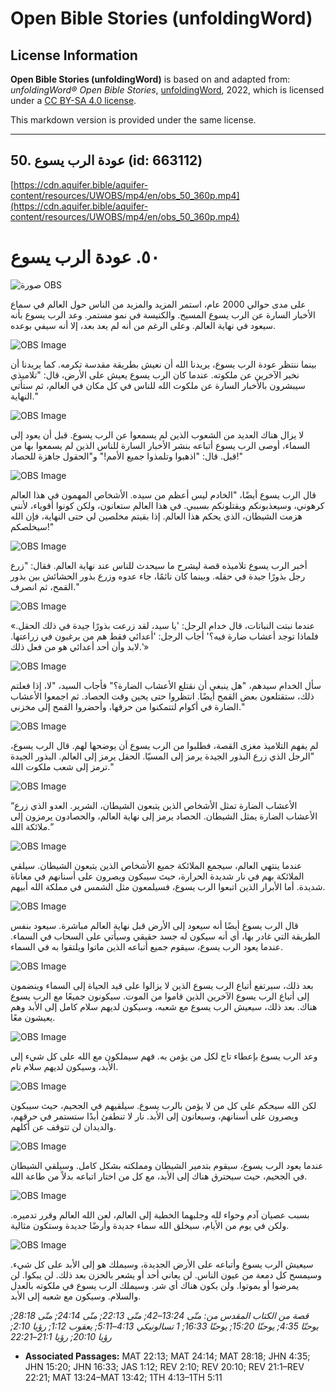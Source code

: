 # Open Bible Stories (unfoldingWord)

## License Information

**Open Bible Stories (unfoldingWord)** is based on and adapted from: _unfoldingWord® Open Bible Stories_, [unfoldingWord](https://unfoldingword.org/utw), 2022, which is licensed under a [CC BY-SA 4.0 license](https://creativecommons.org/licenses/by-sa/4.0/legalcode.en).

This markdown version is provided under the same license.



--------------------------------

## 50. عودة الرب يسوع (id: 663112)

[https://cdn.aquifer.bible/aquifer-content/resources/UWOBS/mp4/en/obs_50_360p.mp4](https://cdn.aquifer.bible/aquifer-content/resources/UWOBS/mp4/en/obs_50_360p.mp4)

٥٠. عودة الرب يسوع
==================

![صورة OBS](https://cdn.aquifer.bible/aquifer-content/resources/UWOBS/jpg/360px/obs-en-50-01.jpg)

على مدى حوالي 2000 عام، استمر المزيد والمزيد من الناس حول العالم في سماع الأخبار السارة عن الرب يسوع المسيح. والكنيسة في نمو مستمر. وعد الرب يسوع بأنه سيعود في نهاية العالم. وعلى الرغم من أنه لم يعد بعد، إلا أنه سيفي بوعده.

![OBS Image](https://cdn.aquifer.bible/aquifer-content/resources/UWOBS/jpg/360px/obs-en-50-02.jpg)

بينما ننتظر عودة الرب يسوع، يريدنا الله أن نعيش بطريقة مقدسة تكرمه. كما يريدنا أن نخبر الآخرين عن ملكوته. عندما كان الرب يسوع يعيش على الأرض، قال: "تلاميذي سيبشرون بالأخبار السارة عن ملكوت الله للناس في كل مكان في العالم، ثم ستأتي النهاية."

![OBS Image](https://cdn.aquifer.bible/aquifer-content/resources/UWOBS/jpg/360px/obs-en-50-03.jpg)

لا يزال هناك العديد من الشعوب الذين لم يسمعوا عن الرب يسوع. قبل أن يعود إلى السماء، أوصى الرب يسوع أتباعه بنشر الأخبار السارة للناس الذين لم يسمعوا بها من قبل. قال: "اذهبوا وتلمذوا جميع الأمم!" و"الحقول جاهزة للحصاد!"

![OBS Image](https://cdn.aquifer.bible/aquifer-content/resources/UWOBS/jpg/360px/obs-en-50-04.jpg)

قال الرب يسوع أيضًا، "الخادم ليس أعظم من سيده. الأشخاص المهمون في هذا العالم كرهوني، وسيعذبونكم ويقتلونكم بسببي. في هذا العالم ستعانون، ولكن كونوا أقوياء، لأنني هزمت الشيطان، الذي يحكم هذا العالم. إذا بقيتم مخلصين لي حتى النهاية، فإن الله سيخلصكم!"

![OBS Image](https://cdn.aquifer.bible/aquifer-content/resources/UWOBS/jpg/360px/obs-en-50-05.jpg)

أخبر الرب يسوع تلاميذه قصة ليشرح ما سيحدث للناس عند نهاية العالم. فقال: "زرع رجل بذورًا جيدة في حقله. وبينما كان نائمًا، جاء عدوه وزرع بذور الحشائش بين بذور القمح، ثم انصرف."

![OBS Image](https://cdn.aquifer.bible/aquifer-content/resources/UWOBS/jpg/360px/obs-en-50-06.jpg)

«عندما نبتت النباتات، قال خدام الرجل: 'يا سيد، لقد زرعت بذورًا جيدة في ذلك الحقل. فلماذا توجد أعشاب ضارة فيه؟' أجاب الرجل: 'أعدائي فقط هم من يرغبون في زراعتها. لابد وأن أحد أعدائي هو من فعل ذلك.'»

![OBS Image](https://cdn.aquifer.bible/aquifer-content/resources/UWOBS/jpg/360px/obs-en-50-07.jpg)

سأل الخدام سيدهم، "هل ينبغي أن نقتلع الأعشاب الضارة؟" فأجاب السيد، "لا، إذا فعلتم ذلك، ستقتلعون بعض القمح أيضًا. انتظروا حتى يحين وقت الحصاد. ثم اجمعوا الأعشاب الضارة في أكوام لتتمكنوا من حرقها، وأحضروا القمح إلى مخزني."

![OBS Image](https://cdn.aquifer.bible/aquifer-content/resources/UWOBS/jpg/360px/obs-en-50-08.jpg)

لم يفهم التلاميذ مغزى القصة، فطلبوا من الرب يسوع أن يوضحها لهم. قال الرب يسوع، "الرجل الذي زرع البذور الجيدة يرمز إلى المسيّا. الحقل يرمز إلى العالم. البذور الجيدة ترمز إلى شعب ملكوت الله."

![OBS Image](https://cdn.aquifer.bible/aquifer-content/resources/UWOBS/jpg/360px/obs-en-50-09.jpg)

“الأعشاب الضارة تمثل الأشخاص الذين يتبعون الشيطان، الشرير. العدو الذي زرع الأعشاب الضارة يمثل الشيطان. الحصاد يرمز إلى نهاية العالم، والحصادون يرمزون إلى ملائكة الله.”

![OBS Image](https://cdn.aquifer.bible/aquifer-content/resources/UWOBS/jpg/360px/obs-en-50-10.jpg)

عندما ينتهي العالم، سيجمع الملائكة جميع الأشخاص الذين يتبعون الشيطان. سيلقي الملائكة بهم في نار شديدة الحرارة، حيث سيبكون ويصرون على أسنانهم في معاناة شديدة. أما الأبرار الذين اتبعوا الرب يسوع، فسيلمعون مثل الشمس في مملكة الله أبيهم.

![OBS Image](https://cdn.aquifer.bible/aquifer-content/resources/UWOBS/jpg/360px/obs-en-50-11.jpg)

قال الرب يسوع أيضًا أنه سيعود إلى الأرض قبل نهاية العالم مباشرة. سيعود بنفس الطريقة التي غادر بها، أي أنه سيكون له جسد حقيقي وسيأتي على السحاب في السماء. عندما يعود الرب يسوع، سيقوم جميع أتباعه الذين ماتوا ويلتقوا به في السماء.

![OBS Image](https://cdn.aquifer.bible/aquifer-content/resources/UWOBS/jpg/360px/obs-en-50-12.jpg)

بعد ذلك، سيرتفع أتباع الرب يسوع الذين لا يزالوا على قيد الحياة إلى السماء وينضمون إلى أتباع الرب يسوع الآخرين الذين قاموا من الموت. سيكونون جميعًا مع الرب يسوع هناك. بعد ذلك، سيعيش الرب يسوع مع شعبه، وسيكون لديهم سلام كامل إلى الأبد وهم يعيشون معًا.

![OBS Image](https://cdn.aquifer.bible/aquifer-content/resources/UWOBS/jpg/360px/obs-en-50-13.jpg)

وعد الرب يسوع بإعطاء تاج لكل من يؤمن به. فهم سيملكون مع الله على كل شيء إلى الأبد، وسيكون لديهم سلام تام.

![OBS Image](https://cdn.aquifer.bible/aquifer-content/resources/UWOBS/jpg/360px/obs-en-50-14.jpg)

لكن الله سيحكم على كل من لا يؤمن بالرب يسوع. سيلقيهم في الجحيم، حيث سيبكون ويصرون على أسنانهم، وسيعانون إلى الأبد. نار لا تنطفئ أبدًا ستستمر في حرقهم، والديدان لن تتوقف عن أكلهم.

![OBS Image](https://cdn.aquifer.bible/aquifer-content/resources/UWOBS/jpg/360px/obs-en-50-15.jpg)

عندما يعود الرب يسوع، سيقوم بتدمير الشيطان ومملكته بشكل كامل. وسيلقي الشيطان في الجحيم، حيث سيحترق هناك إلى الأبد، مع كل من اختار اتباعه بدلاً من طاعة الله.

![OBS Image](https://cdn.aquifer.bible/aquifer-content/resources/UWOBS/jpg/360px/obs-en-50-16.jpg)

بسبب عصيان آدم وحواء لله وجلبهما الخطية إلى العالم، لعن الله العالم وقرر تدميره. ولكن في يوم من الأيام، سيخلق الله سماء جديدة وأرضًا جديدة وستكون مثالية.

![OBS Image](https://cdn.aquifer.bible/aquifer-content/resources/UWOBS/jpg/360px/obs-en-50-17.jpg)

سيعيش الرب يسوع وأتباعه على الأرض الجديدة، وسيملك هو إلى الأبد على كل شيء. وسيمسح كل دمعة من عيون الناس. لن يعاني أحد أو يشعر بالحزن بعد ذلك. لن يبكوا. لن يمرضوا أو يموتوا. ولن يكون هناك أي شر. وسيملك الرب يسوع في ملكوته بالعدل والسلام. وسيكون مع شعبه إلى الأبد.

*قصة من الكتاب المقدس من: متّى 13:24–42; متّى 22:13; متّى 24:14; متّى 28:18; يوحنّا 4:35; يوحنّا 15:20; يوحنّا 16:33; 1 تسالونيكي 4:13–5:11; يعقوب 1:12; رؤيا 2:10; رؤيا 20:10; رؤيا 21:1–22:21*

* **Associated Passages:** MAT 22:13; MAT 24:14; MAT 28:18; JHN 4:35; JHN 15:20; JHN 16:33; JAS 1:12; REV 2:10; REV 20:10; REV 21:1–REV 22:21; MAT 13:24–MAT 13:42; 1TH 4:13–1TH 5:11

